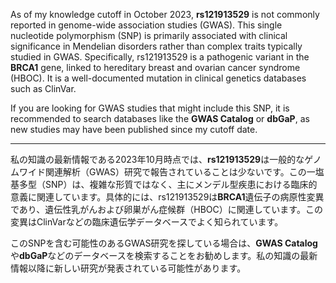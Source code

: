 As of my knowledge cutoff in October 2023, **rs121913529** is not commonly reported in genome-wide association studies (GWAS). This single nucleotide polymorphism (SNP) is primarily associated with clinical significance in Mendelian disorders rather than complex traits typically studied in GWAS. Specifically, rs121913529 is a pathogenic variant in the **BRCA1** gene, linked to hereditary breast and ovarian cancer syndrome (HBOC). It is a well-documented mutation in clinical genetics databases such as ClinVar.

If you are looking for GWAS studies that might include this SNP, it is recommended to search databases like the **GWAS Catalog** or **dbGaP**, as new studies may have been published since my cutoff date.

---

私の知識の最新情報である2023年10月時点では、**rs121913529**は一般的なゲノムワイド関連解析（GWAS）研究で報告されていることは少ないです。この一塩基多型（SNP）は、複雑な形質ではなく、主にメンデル型疾患における臨床的意義に関連しています。具体的には、rs121913529は**BRCA1**遺伝子の病原性変異であり、遺伝性乳がんおよび卵巣がん症候群（HBOC）に関連しています。この変異はClinVarなどの臨床遺伝学データベースでよく知られています。

このSNPを含む可能性のあるGWAS研究を探している場合は、**GWAS Catalog**や**dbGaP**などのデータベースを検索することをお勧めします。私の知識の最新情報以降に新しい研究が発表されている可能性があります。